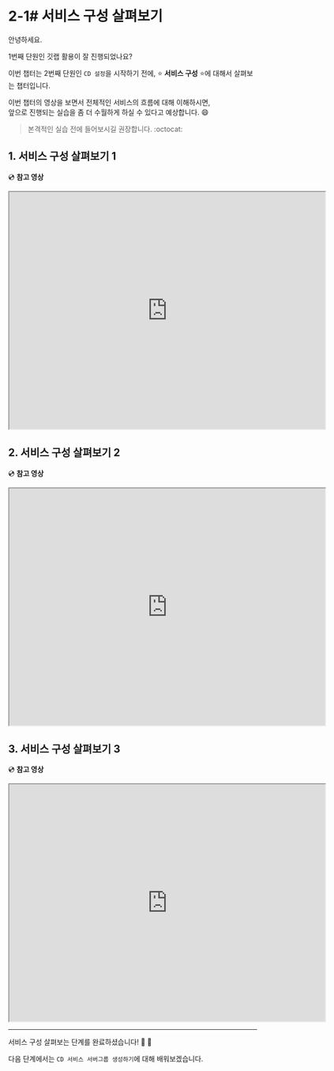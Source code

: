 # 2-1# 서비스 구성 살펴보기

안녕하세요.  

1번째 단원인 깃랩 활용이 잘 진행되었나요?   

이번 챕터는 2번째 단원인 `CD 설정`을 시작하기 전에, :star: **서비스 구성** :star:에 대해서 살펴보는 챕터입니다.

이번 챕터의 영상을 보면서 전체적인 서비스의 흐름에 대해 이해하시면,           
앞으로 진행되는 실습을 좀 더 수월하게 하실 수 있다고 예상합니다. :smile:

> 본격적인 실습 전에 들어보시길 권장합니다. :octocat:


## 1. 서비스 구성 살펴보기 1

:cd: **참고 영상** 

<iframe src="https://drive.google.com/file/d/1uq7ggeRJ6MDEf5LqRIdeLhS5Vy4eJqav/preview" width="640" height="480"></iframe>

## 2. 서비스 구성 살펴보기 2

:cd: **참고 영상** 

<iframe src="https://drive.google.com/file/d/1ULEBJZBtjlpeSb48AUdz53Pmrd2q8jn_/preview" width="640" height="480"></iframe>

## 3. 서비스 구성 살펴보기 3

:cd: **참고 영상** 

<iframe src="https://drive.google.com/file/d/183H2pA7ePpgx6A4AA2MiaVV1_sMVIsag/preview" width="640" height="480"></iframe>

---

서비스 구성 살펴보는 단계를 완료하셨습니다!  :clap:  :clap:

다음 단계에서는 `CD 서비스 서버그룹 생성하기`에 대해 배워보겠습니다.
